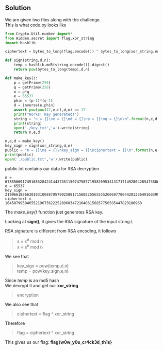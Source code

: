 ## Solution
We are given two files along with the challenge.  
This is what code.py looks like  
```python
from Crypto.Util.number import*
from Hidden.secret import flag,xor_string
import hashlib

ciphertext = bytes_to_long(flag.encode()) ^ bytes_to_long(xor_string.encode())

def sign(string,d,n):
    temp = hashlib.md5(string.encode()).digest()
    return pow(bytes_to_long(temp),d,n)

def make_key():
    p = getPrime(256)
    q = getPrime(256)
    n = p*q
    e = 65537
    phin = (p-1)*(q-1)
    d = inverse(e,phin)
    assert pow(pow(17,e,n),d,n) == 17
    print("Works! Key generated!")
    string = "n = {}\ne = {}\nd = {}\np = {}\nq = {}\n\n".format(n,e,d,p,q)
    print(string)
    open('./key.txt','w').write(string)
    return n,e,d

n,e,d = make_key()
key_sign = sign(xor_string,d,n)
public = "n = {}\ne = {}\nkey_sign = {}\nciphertext = {}\n".format(n,e,key_sign,ciphertext)
print(public)
open('./public.txt','w').write(public)
```
public.txt contains our data for RSA decryption  
```
n = 6785566917491685284241443735115074758771958209534131717149280428547380601238612447568933874152062912753901525459575380055778243283099595163311000031192351
e = 65537
key_sign = 2199661886630193100887057902508171560525565555260697780442813364916039973300340234386554973221809172425505607380092435658248554111577169696678641650547846
ciphertext = 164587995846552196756222528960347216486156857750585447823186963
```

The *make_key()* function just generates RSA key.


Looking at **sign()**, it gives the RSA signature of the input string.\

RSA signature is different from RSA encoding, it follows
> s = x<sup>d</sup> mod n\
> x = s<sup>e</sup> mod n

We see that 
> key_sign = pow(temp,d,n)\
> temp = pow(key_sign,e,n)


Since *temp* is an md5 hash\
We decrypt it and get our **xor_string** 
> encryption

We also see that
> ciphertext = flag ^ xor_string


Therefore
> flag = ciphertext ^ xor_string

This gives us our flag: **flag{w0w_y0u_cr4ck3d_th1s}**

